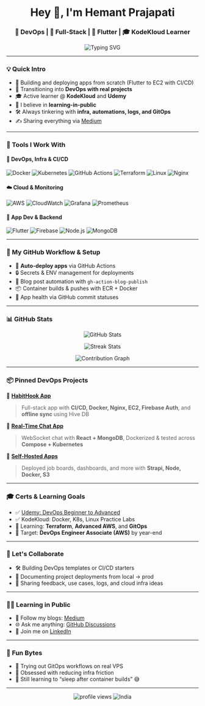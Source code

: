 <h1 align="center">Hey 👋, I'm Hemant Prajapati</h1>
<h3 align="center">🚀 DevOps | 🧰 Full-Stack | 📱 Flutter | 🎓 KodeKloud Learner</h3>

<p align="center">
  <img src="https://readme-typing-svg.demolab.com?font=Fira+Code&pause=1000&width=435&lines=DevOps+%7C+AWS+%7C+Docker+%7C+K8s;Flutter+Developer+turned+DevOps+Engineer;KodeKloud+Learner+%7C+CI%2FCD+Automator;Linux+Lover+%7C+Cloud+Practitioner" alt="Typing SVG" />
</p>

---

### 💡 Quick Intro

- 🔭 Building and deploying apps from scratch (Flutter to EC2 with CI/CD)
- 🔀 Transitioning into **DevOps with real projects**
- 🎓 Active learner @ **KodeKloud** and **Udemy**
- 🧠 I believe in **learning-in-public**
- 🛠 Always tinkering with **infra, automations, logs, and GitOps**
- ✍️ Sharing everything via [Medium](https://medium.com/@hemantkumarceo001)

---

### 🧰 Tools I Work With

#### 🐳 DevOps, Infra & CI/CD
![Docker](https://img.shields.io/badge/Docker-2496ED?style=flat&logo=docker&logoColor=white)
![Kubernetes](https://img.shields.io/badge/Kubernetes-326ce5?style=flat&logo=kubernetes&logoColor=white)
![GitHub Actions](https://img.shields.io/badge/GitHub_Actions-2088FF?style=flat&logo=github-actions&logoColor=white)
![Terraform](https://img.shields.io/badge/Terraform-7B42BC?style=flat&logo=terraform&logoColor=white)
![Linux](https://img.shields.io/badge/Linux-FCC624?style=flat&logo=linux&logoColor=black)
![Nginx](https://img.shields.io/badge/Nginx-009639?style=flat&logo=nginx&logoColor=white)

#### ☁️ Cloud & Monitoring
![AWS](https://img.shields.io/badge/AWS-232F3E?style=flat&logo=amazonaws&logoColor=white)
![CloudWatch](https://img.shields.io/badge/CloudWatch-FCC624?style=flat&logo=amazonaws&logoColor=black)
![Grafana](https://img.shields.io/badge/Grafana-F46800?style=flat&logo=grafana&logoColor=white)
![Prometheus](https://img.shields.io/badge/Prometheus-E6522C?style=flat&logo=prometheus&logoColor=white)

#### 📱 App Dev & Backend
![Flutter](https://img.shields.io/badge/Flutter-02569B?style=flat&logo=flutter&logoColor=white)
![Firebase](https://img.shields.io/badge/Firebase-ffca28?style=flat&logo=firebase&logoColor=black)
![Node.js](https://img.shields.io/badge/Node.js-339933?style=flat&logo=node.js&logoColor=white)
![MongoDB](https://img.shields.io/badge/MongoDB-47A248?style=flat&logo=mongodb&logoColor=white)

---

### 🧪 My GitHub Workflow & Setup

- 🔁 **Auto-deploy apps** via GitHub Actions
- 🔒 Secrets & ENV management for deployments
- 📝 Blog post automation with `gh-action-blog-publish`
- 📦 Container builds & pushes with ECR + Docker
- 📡 App health via GitHub commit statuses

---

### 📊 GitHub Stats

<p align="center">
  <img src="https://github-readme-stats.vercel.app/api?username=HemantPra389&show_icons=true&theme=tokyonight" alt="GitHub Stats"/>
</p>

<p align="center">
  <img src="https://streak-stats.demolab.com?user=HemantPra389&theme=tokyonight&hide_border=true&date_format=M%20j%5B%2C%20Y%5D" alt="Streak Stats"/>
</p>

<p align="center">
  <img src="https://github-readme-activity-graph.vercel.app/graph?username=HemantPra389&theme=react-dark&hide_border=true&area=true" alt="Contribution Graph"/>
</p>

---

### 📦 Pinned DevOps Projects

🔗 [**HabitHook App**](https://play.google.com/store/apps/details?id=com.metaserve.habithook)  
> Full-stack app with **CI/CD, Docker, Nginx, EC2, Firebase Auth**, and **offline sync** using Hive DB

🔗 [**Real-Time Chat App**](https://github.com/HemantPra389/Chat-Websocket-React)  
> WebSocket chat with **React + MongoDB**, Dockerized & tested across **Compose + Kubernetes**

🔗 [**Self-Hosted Apps**](https://github.com/HemantPra389?tab=repositories&q=VPS&type=source)  
> Deployed job boards, dashboards, and more with **Strapi, Node, Docker, S3**

---

### 🎓 Certs & Learning Goals

- ✅ [Udemy: DevOps Beginner to Advanced](https://www.udemy.com/certificate/UC-b47959fe-0cd0-4efa-a5bc-914350a3a7fa/)
- ✅ KodeKloud: Docker, K8s, Linux Practice Labs
- 🧠 Learning: **Terraform**, **Advanced AWS**, and **GitOps**
- 📅 Target: **DevOps Engineer Associate (AWS)** by year-end

---

### 🤝 Let's Collaborate

- 🛠 Building DevOps templates or CI/CD starters
- 🌱 Documenting project deployments from local → prod
- 🧾 Sharing feedback, use cases, logs, and cloud infra ideas

---

### 🧑‍🏫 Learning in Public

- 📘 Follow my blogs: [Medium](https://medium.com/@hemantkumarceo001)
- 🌐 Ask me anything: [GitHub Discussions](https://github.com/HemantPra389/HemantPra389/discussions)
- 💬 Join me on [LinkedIn](https://www.linkedin.com/in/hemant-prajapati-276a41251/)

---

### 🧊 Fun Bytes

- 🧪 Trying out GitOps workflows on real VPS
- 🧰 Obsessed with reducing infra friction
- 🧘 Still learning to “sleep after container builds” 😅

---

<p align="center">
  <img src="https://komarev.com/ghpvc/?username=HemantPra389&label=Profile%20views&color=0e75b6&style=flat" alt="profile views" />
  <img src="https://img.shields.io/badge/Made%20with-%E2%9D%A4%20in%20India-orange?style=flat" alt="India" />
</p>
